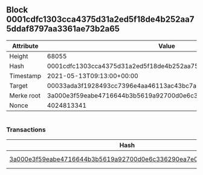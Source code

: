## Block 0001cdfc1303cca4375d31a2ed5f18de4b252aa75ddaf8797aa3361ae73b2a65

Attribute | Value
--- | ---
Height | 68055
Hash | 0001cdfc1303cca4375d31a2ed5f18de4b252aa75ddaf8797aa3361ae73b2a65
Timestamp | 2021-05-13T09:13:00+00:00
Target | 00033ada3f1928493cc7396e4aa46113ac43bc7ac52aab5d08e3934913716f64
Merke root | 3a000e3f59eabe4716644b3b5619a92700d0e6c336290ea7e05800ff2f1f52ae
Nonce | 4024813341

```

```

### Transactions

Hash | Amount
--- | ---
[3a000e3f59eabe4716644b3b5619a92700d0e6c336290ea7e05800ff2f1f52ae](3a000e3f59eabe4716644b3b5619a92700d0e6c336290ea7e05800ff2f1f52ae.md) | 10.00000000 SKEPTI 
